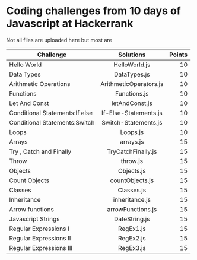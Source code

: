 # Coding challenges from 10 days of Javascript at Hackerrank

Not all files are uploaded here but most are

Challenge|	Solutions|	Points
 ------------- |:-------------:| -----:|
Hello World|	HelloWorld.js|	10
Data Types|	DataTypes.js|	10
Arithmetic Operations|ArithmeticOperators.js |	10
Functions|	Functions.js|	10
Let And Const|	letAndConst.js |	10
Conditional Statements:If else|	If-Else-Statements.js|	10
Conditional Statements:Switch|	Switch-Statements.js|	10
Loops|	Loops.js|	10
Arrays|	 arrays.js|	15
Try , Catch and Finally|	TryCatchFinally.js|	15
Throw|	throw.js|	15
Objects|	Objects.js|	15
Count Objects|	countObjects.js |	15
Classes|	Classes.js|	15
Inheritance|	inheritance.js|15
Arrow functions|	arrowFunctions.js|15
Javascript Strings|	DateString.js|15
Regular Expressions I|	RegEx1.js|15
Regular Expressions II|	RegEx2.js|15
Regular Expressions III|	RegEx3.js|15

